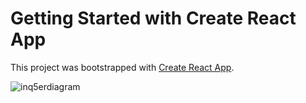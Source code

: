 

# Getting Started with Create React App

This project was bootstrapped with [Create React App](https://github.com/facebook/create-react-app).

![inq5erdiagram](https://github.com/vyshuepuri1520/newsapp/assets/130962754/d59558a3-d76b-48ab-8b47-8bb0e4bef916)


